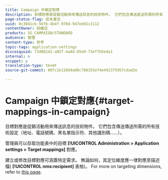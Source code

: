 ```yaml
---
title: Campaign 中鎖定對應
description: 目標對應是促銷活動用來傳送訊息的技術物件。 它們包含傳送遞送所需的所有技術設定。
page-status-flag: 從未激活
uuid: 0c3841cb-56fb-4b4f-970d-947edd1c2112
contentOwner: 紹維亞
products: SG_CAMPAIGN/STANDARD
audience: 管理
content-type: 參考
topic-tags: application-settings
discoiquuid: 73d06242-a02f-4a8d-85e9-73effb5eda1
internal: n
snippet: y
translation-type: tm+mt
source-git-commit: 00fc2e12669a00c788355ef4e492375957cdad2e

---
```



# Campaign 中鎖定對應{#target-mappings-in-campaign}

目標對應是促銷活動用來傳送訊息的技術物件。 它們包含傳送傳送所需的所有技術設定（地址、電話號碼、黑名單指示符、其他識別碼……）。

管理員可以存取功能表中的目標 **[!UICONTROL Administration > Application settings > Target mappings]** 對應。

建立或修改目標對應可涵蓋特定需求。 無論如何，其定位維度應一律對應至描述檔( **[!UICONTROL nms:recipient]** 表格)。 For more on targeting dimensions, refer to [this page](../../automating/using/query.md#targeting-dimensions-and-resources).
